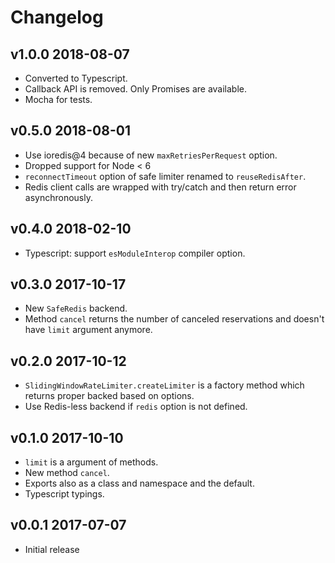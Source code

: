 # Changelog

## v1.0.0 2018-08-07

* Converted to Typescript.
* Callback API is removed. Only Promises are available.
* Mocha for tests.

## v0.5.0 2018-08-01

* Use ioredis@4 because of new `maxRetriesPerRequest` option.
* Dropped support for Node < 6
* `reconnectTimeout` option of safe limiter renamed to `reuseRedisAfter`.
* Redis client calls are wrapped with try/catch and then return error
  asynchronously.

## v0.4.0 2018-02-10

* Typescript: support `esModuleInterop` compiler option.

## v0.3.0 2017-10-17

* New `SafeRedis` backend.
* Method `cancel` returns the number of canceled reservations and doesn't
  have `limit` argument anymore.

## v0.2.0 2017-10-12

* `SlidingWindowRateLimiter.createLimiter` is a factory method which returns
  proper backed based on options.
* Use Redis-less backend if `redis` option is not defined.

## v0.1.0 2017-10-10

* `limit` is a argument of methods.
* New method `cancel`.
* Exports also as a class and namespace and the default.
* Typescript typings.

## v0.0.1 2017-07-07

* Initial release
